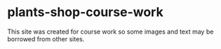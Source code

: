 # plants-shop-course-work
This site was created for course work so some images and text may be borrowed from other sites.
